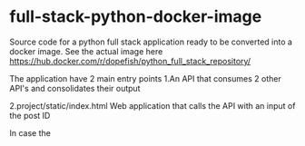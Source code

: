 # full-stack-python-docker-image
Source code for a python full stack application ready to be converted into a docker image. See the actual image here https://hub.docker.com/r/dopefish/python_full_stack_repository/

The application have 2 main entry points
1.An API that consumes 2 other API's and consolidates their output 

2.project/static/index.html
Web application that calls the API with an input of the post ID

In case the 
